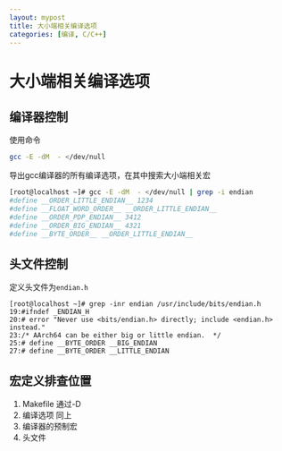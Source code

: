 ```yaml
---
layout: mypost
title: 大小端相关编译选项
categories: [编译, C/C++]
---
```


# 大小端相关编译选项

## 编译器控制
使用命令
```bash
gcc -E -dM  - </dev/null
```
导出gcc编译器的所有编译选项，在其中搜索大小端相关宏
```bash
[root@localhost ~]# gcc -E -dM  - </dev/null | grep -i endian
#define __ORDER_LITTLE_ENDIAN__ 1234
#define __FLOAT_WORD_ORDER__ __ORDER_LITTLE_ENDIAN__
#define __ORDER_PDP_ENDIAN__ 3412
#define __ORDER_BIG_ENDIAN__ 4321
#define __BYTE_ORDER__ __ORDER_LITTLE_ENDIAN__
```

## 头文件控制

定义头文件为`endian.h`

```
[root@localhost ~]# grep -inr endian /usr/include/bits/endian.h
19:#ifndef _ENDIAN_H
20:# error "Never use <bits/endian.h> directly; include <endian.h> instead."
23:/* AArch64 can be either big or little endian.  */
25:# define __BYTE_ORDER __BIG_ENDIAN
27:# define __BYTE_ORDER __LITTLE_ENDIAN
```

## 宏定义排查位置
1. Makefile 通过-D
2. 编译选项 同上
3. 编译器的预制宏
4. 头文件
